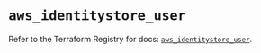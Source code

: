 # `aws_identitystore_user`

Refer to the Terraform Registry for docs: [`aws_identitystore_user`](https://registry.terraform.io/providers/hashicorp/aws/6.9.0/docs/resources/identitystore_user).
